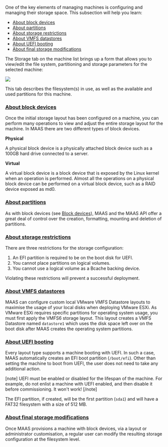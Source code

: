 <!-- "About machine storage" -->

One of the key elements of managing machines is configuring and managing their storage space.  This subsection will help you learn:

- [About block devices](#heading--about-block-devices)
- [About partitions](#heading--about-partitions)
- [About storage restrictions](#heading--about-storage-restrictions)
- [About VMFS datastores](#heading--about-vmfs-datastores)
- [About UEFI booting](#heading--about-uefi-booting)
- [About final storage modifications](#heading--final-storage-modifications)

The Storage tab on the machine list brings up a form that allows you to view/edit the file system, partitioning and storage parameters for the selected machine:

<a href="https://discourse.maas.io/uploads/default/original/2X/6/658f4814716a1347fda62ab799ba0d72506c128e.png" target = "_blank"><img src="https://discourse.maas.io/uploads/default/original/2X/6/658f4814716a1347fda62ab799ba0d72506c128e.png"></a> 

This tab describes the filesystem(s) in use, as well as the available and used partitions for this machine.  


<a href="#heading--about-block-devices"><h3 id="heading--about-block-devices">About block devices</h3></a>

Once the initial storage layout has been configured on a machine, you can perform many operations to view and adjust the entire storage layout for the machine. In MAAS there are two different types of block devices.

**Physical**

A physical block device is a physically attached block device such as a 100GB hard drive connected to a server.

**Virtual**

A virtual block device is a block device that is exposed by the Linux kernel when an operation is performed. Almost all the operations on a physical block device can be performed on a virtual block device, such as a RAID device exposed as md0.


<a href="#heading--about-partitions"><h3 id="heading--about-partitions">About partitions</h3></a>

As with block devices (see [Block devices](#heading--about-block-devices)), MAAS and the MAAS API offer a great deal of control over the creation, formatting, mounting and deletion of partitions.


<a href="#heading--about-storage-restrictions"><h3 id="heading--about-storage-restrictions">About storage restrictions</h3></a>

There are three restrictions for the storage configuration:

1.   An EFI partition is required to be on the boot disk for UEFI.
2.   You cannot place partitions on logical volumes.
3.   You cannot use a logical volume as a Bcache backing device.

Violating these restrictions will prevent a successful deployment.


<a href="#heading--about-vmfs-datastores"><h3 id="heading--about-vmfs-datastores">About VMFS datastores</h3></a>

MAAS can configure custom local VMware VMFS Datastore layouts to maximise the usage of your local disks when deploying VMware ESXi. As VMware ESXi requires specific partitions for operating system usage, you must first apply the VMFS6 storage layout. This layout creates a VMFS Datastore named `datastore1` which uses the disk space left over on the boot disk after MAAS creates the operating system partitions.


<a href="#heading--about-uefi-booting"><h3 id="heading--about-uefi-booting">About UEFI booting</h3></a>

Every layout type supports a machine booting with UEFI. In such a case, MAAS automatically creates an EFI boot partition (`/boot/efi`). Other than setting the machine to boot from UEFI, the user does not need to take any additional action.

[note]
UEFI must be enabled or disabled for the lifespan of the machine. For example, do not enlist a machine with UEFI enabled, and then disable it before commissioning. It won't work!
[/note]

The EFI partition, if created, will be the first partition (`sda1`) and will have a FAT32 filesystem with a size of 512 MB.


<a href="#heading--final-storage-modifications"><h3 id="heading--final-storage-modifications">About final storage modifications</h3></a>

Once MAAS provisions a machine with block devices, via a layout or administrator customisation, a regular user can modify the resulting storage configuration at the filesystem level.

